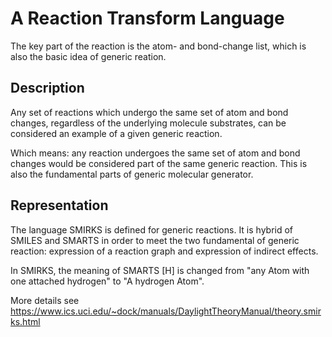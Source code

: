 # A Reaction Transform Language
The key part of the reaction is the atom- and bond-change list, which is also the basic idea of generic reation.

## Description
Any set of reactions which undergo the same set of atom and bond changes, regardless of the underlying molecule substrates, can be considered an example of a given generic reaction.

Which means: any reaction undergoes the same set of atom and bond changes would be considered part of the same generic reaction. This is also the fundamental parts of generic molecular generator.

## Representation
The language SMIRKS is defined for generic reactions. It is hybrid of SMILES and SMARTS in order to meet the two fundamental of generic reaction: expression of a reaction graph and expression of indirect effects.

In SMIRKS, the meaning of SMARTS [H] is changed from "any Atom with one attached hydrogen" to "A hydrogen Atom".

More details see https://www.ics.uci.edu/~dock/manuals/DaylightTheoryManual/theory.smirks.html

